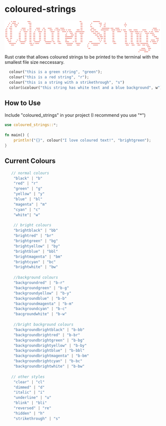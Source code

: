 # coloured-strings
![title](src/banner.png)
Rust crate that allows coloured strings to be printed to the terminal with the smallest file size neccessary.
```rust
  colour("this is a green string", "green");
  colour("this is a red string", "r");
  colour("this is a string with a strikethrough", "s")
  color(&colour("this string has white text and a blue background", w")[..], "b-bl"));
```
## How to Use
Include "coloured_strings" in your project (I recommend you use "*")
```rust
use coloured_strings::*;

fn main() {
    println!("{}", colour("I love coloured text!", "brightgreen");
}
```


## Current Colours
 ```rust
    // normal colours
     "black" | "b"
     "red" | "r"
     "green" | "g"
     "yellow" | "y"
     "blue" | "bl"
     "magenta" | "m"
     "cyan" | "c"
     "white"| "w"

     // bright colours
     "brightblack" | "bb"
     "brightred" | "br"
     "brightgreen" | "bg"
     "brightyellow" | "by"
     "brightblue" | "bbl"
     "brightmagenta" | "bm"
     "brightcyan" | "bc"
     "brightwhite" | "bw"

     //background colours
     "backgroundred" | "b-r"
     "backgroundgreen" | "b-g"
     "backgroundyellow" | "b-y"
     "backgroundblue" | "b-b"
     "backgroundmagenta" | "b-m"
     "backgroundcyan" | "b-c"
     "bacgroundwhite" | "b-w"

     //bright background colours
     "backgroundbrightblack" | "b-bb"
     "backgroundbrightred" | "b-br"
     "backgroundbrightgreen" | "b-bg"
     "backgroundbrightyellow" | "b-by"
     "backgroundbrightblue" | "b-bbl"
     "backgroundbrightmagenta" | "b-bm"
     "backgroundbrightcyan" | "b-bc"
     "backgroundbrightwhite" | "b-bw"

    // other styles
     "clear" | "cl"
     "dimmed" | "d"
     "italic" | "i"  
     "underline" | "u"
     "blink" | "bli"  
     "reversed" | "re"
     "hidden" | "h"
     "strikethrough" | "s"
```

